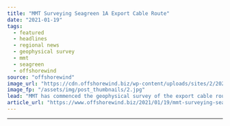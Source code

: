 ```yaml
---
title: "MMT Surveying Seagreen 1A Export Cable Route"
date: "2021-01-19"
tags: 
  - featured
  - headlines
  - regional news
  - geophysical survey
  - mmt
  - seagreen
  - offshorewind
source: "offshorewind"
image_url: "https://cdn.offshorewind.biz/wp-content/uploads/sites/2/2021/01/19111007/MMT-Surveying-Seagreen-Export-Cable-Route.jpg"
image_fp: "/assets/img/post_thumbnails/2.jpg"
lead: "MMT has commenced the geophysical survey of the export cable route at the Seagreen"
article_url: "https://www.offshorewind.biz/2021/01/19/mmt-surveying-seagreen-1a-export-cable-route/"
---
```


---
